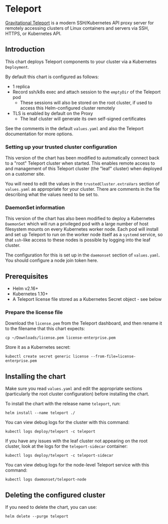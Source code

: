 # Teleport

[Gravitational Teleport](https://github.com/gravitational/teleport) is a modern SSH/Kubernetes API proxy server for
remotely accessing clusters of Linux containers and servers via SSH, HTTPS, or Kubernetes API.

## Introduction

This chart deploys Teleport components to your cluster via a Kubernetes `Deployment`.

By default this chart is configured as follows:

- 1 replica
- Record ssh/k8s exec and attach session to the `emptyDir` of the Teleport pod
  - These sessions will also be stored on the root cluster, if used to access this Helm-configured cluster remotely
- TLS is enabled by default on the Proxy
  - The leaf cluster will generate its own self-signed certificates

See the comments in the default `values.yaml` and also the Teleport documentation for more options.

### Setting up your trusted cluster configuration

This version of the chart has been modified to automatically connect back to a "root" Teleport cluster when started. This
enables remote access to and management of this Teleport cluster (the "leaf" cluster) when deployed on a customer site.

You will need to edit the values in the `trustedCluster.extraVars` section of `values.yaml` as appropriate for your cluster.
There are comments in the file describing what the values need to be set to.

### DaemonSet information

This version of the chart has also been modified to deploy a Kubernetes `DaemonSet` which will run a privileged pod with a large
number of host filesystem mounts on every Kubernetes worker node. Each pod will install and set up Teleport to run on the worker node
itself as a `systemd` service, so that `ssh`-like access to these nodes is possible by logging into the leaf cluster.

The configuration for this is set up in the `daemonset` section of `values.yaml`. You should configure a node join token here.

## Prerequisites

- Helm v2.16+
- Kubernetes 1.10+
- A Teleport license file stored as a Kubernetes Secret object - see below

### Prepare the license file

Download the `license.pem` from the Teleport dashboard, and then rename it to the filename that this chart expects:

```console
cp ~/Downloads/license.pem license-enterprise.pem
```

Store it as a Kubernetes secret:

```console
kubectl create secret generic license --from-file=license-enterprise.pem
```

## Installing the chart

Make sure you read `values.yaml` and edit the appropriate sections (particularly the root cluster configuration) before
installing the chart.

To install the chart with the release name `teleport`, run:

```console
helm install --name teleport ./
```

You can view debug logs for the cluster with this command:

```console
kubectl logs deploy/teleport -c teleport
```

If you have any issues with the leaf cluster not appearing on the root cluster, look at the logs for the `teleport-sidecar`
container:

```console
kubectl logs deploy/teleport -c teleport-sidecar
```

You can view debug logs for the node-level Teleport service with this command:

```console
kubectl logs daemonset/teleport-node
```

## Deleting the configured cluster

If you need to delete the chart, you can use:

```console
helm delete --purge teleport
```